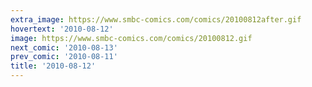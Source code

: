 ```yaml
---
extra_image: https://www.smbc-comics.com/comics/20100812after.gif
hovertext: '2010-08-12'
image: https://www.smbc-comics.com/comics/20100812.gif
next_comic: '2010-08-13'
prev_comic: '2010-08-11'
title: '2010-08-12'
---
```


